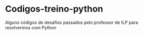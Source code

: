 # Codigos-treino-python
 Alguns códigos de desafios passados pelo professor de ILP para resolvermos com Python
